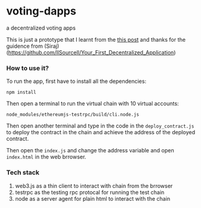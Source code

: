 # voting-dapps
a decentralized voting apps

This is just a prototype that I learnt from the [this post](https://medium.com/@mvmurthy/full-stack-hello-world-voting-ethereum-dapp-tutorial-part-1-40d2d0d807c2)
and thanks for the guidence from (Siraj)(https://github.com/llSourcell/Your_First_Decentralized_Application)

### How to use it?
To run the app, first have to install all the dependencies:
```
npm install
```
Then open a terminal to run the virtual chain with 10 virtual accounts:
```
node_modules/ethereumjs-testrpc/build/cli.node.js
```
Then open another terminal and type in the code in the `deploy_contract.js` to deploy the contract in the chain and achieve the address of the deployed contract.

Then open the `index.js` and change the address variable and open `index.html` in the web brrowser.

### Tech stack
1. web3.js as a thin client to interact with chain from the brrowser
2. testrpc as the testing rpc protocal for running the test chain
3. node as a server agent for plain html to interact with the chain
